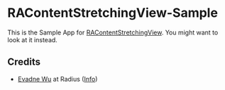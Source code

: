 # RAContentStretchingView-Sample

This is the Sample App for [RAContentStretchingView](https://github.com/evadne/RAContentStretchingView).  You might want to look at it instead.

## Credits

*	[Evadne Wu](http://twitter.com/evadne) at Radius ([Info](http://radi.ws))
